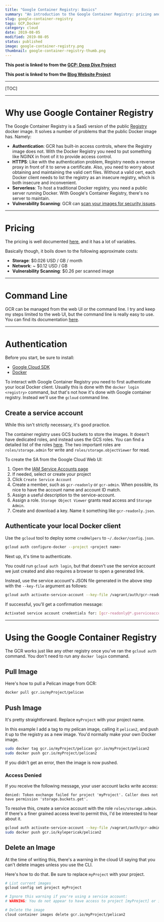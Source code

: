 ```yaml
---
title: "Google Container Registry: Basics"
summary: "An introduction to the Google Container Registry: pricing and how to store images."
slug: google-container-registry
tags: GCP,Docker
category: cloud
date: 2019-08-05
modified: 2019-08-05
status: published
image: google-container-registry.png
thumbnail: google-container-registry-thumb.png
---
```



**This post is linked to from the [GCP: Deep Dive Project](/gcp.html)**

**This post is linked to from the [Blog Website Project](/blog-website.html)**

---

[TOC]


---


# Why use Google Container Registry

The Google Container Registry is a SaaS version of the public [Registry](https://hub.docker.com/_/registry)
docker image. It solves a number of problems that the public Docker image has.
Namely:

- **Authentication**: GCR has built-in access controls, where the Registry image
  does not. With the Docker Registry you need to put something like NGINX in
  front of it to provide access control.
- **HTTPS**: Like with the authentication problem, Registry needs a reverse proxy
  in front of it to serve a certificate. Also, you need to worry about
  obtaining and maintaining the valid cert files. Without a valid cert, each
  Docker client needs to list the registry as an insecure registry, which is
  both insecure and inconvenient.
- **Serverless**: To host a traditional Docker registry, you need a public
  server running Docker. With Google's Container Registry, there's no server to
  maintain.
- **Vulnerability Scanning**: GCR can [scan your images for security issues](https://cloud.google.com/container-registry/docs/get-image-vulnerabilities).


---


# Pricing

The pricing is well documented [here](https://cloud.google.com/container-registry/pricing),
and it has a lot of variables.

Basically though, it boils down to the following approximate costs:

- **Storage**: $0.026 USD / GB / month
- **Network**: ~ $0.12 USD / GB
- **Vulnerability Scanning**: $0.26 per scanned image


---


# Command Line

GCR can be managed from the web UI or the command line. I try and keep my steps
limited to the web UI, but the command line is really easy to use. You can find
its documentation [here](https://cloud.google.com/sdk/gcloud/reference/container/images).


---


# Authentication

Before you start, be sure to install:

- [Google Cloud SDK](https://cloud.google.com/sdk/)
- [Docker](https://docs.docker.com/install/)

To interact with Google Container Registry you need to first authenticate your
local Docker client. Usually this is done with the `docker login <registry>`
command, but that's not how it's done with Google container registry. Instead
we'll use the `gcloud` command line.


## Create a service account

While this isn't strictly necessary, it's good practice.

The container registry uses GCS buckets to store the images. It doesn't have
dedicated roles, and instead uses the GCS roles. You can find a detailed list
of the roles [here](https://cloud.google.com/container-registry/docs/access-control).
The two important roles are `roles/storage.admin` for write and
`roles/storage.objectViewer` for read.

To create the SA from the Google Cloud Web UI:

1. Open the [IAM Service Accounts page](https://console.cloud.google.com/iam-admin/serviceaccounts)
1. If needed, select or create your project
1. Click `Create Service Account`
1. Create a member, such as `gcr-readonly` or `gcr-admin`.
   When possible, its nice to have the account name and account ID match.
1. Assign a useful description to the service-account.
1. Assign a role. `Storage Object Viewer` grants read access and
   `Storage Admin`.
1. Create and download a key. Name it something like `gcr-readonly.json`.



## Authenticate your local Docker client

Use the `gcloud` tool to deploy some `credHelpers` to `~/.docker/config.json`.

```bash
gcloud auth configure-docker --project <project name>
```

Next up, it's time to authenticate.

You could run `gcloud auth login`, but that doesn't use the service account we
just created and also requires a browser to open a generated link.

Instead, use the service account's JSON file generated in the above step with
the `--key-file` argument as follows:

```bash
gcloud auth activate-service-account --key-file /vagrant/auth/gcr-readonly.json
```

If successful, you'll get a confirmation message:

```bash
Activated service account credentials for: [gcr-readonly@*.gserviceaccount.com]
```

---

# Using the Google Container Registry

The GCR works just like any other registry once you've ran the `gcloud auth`
command. You don't need to run any `docker login` command.

## Pull Image

Here's how to pull a Pelican image from GCR:

```bash
docker pull gcr.io/myProject/pelican
```

## Push Image

It's pretty straightforward. Replace `myProject` with your project name.

In this example I add a tag to my pelican image, calling it `pelican2`, and
push it up to the registry as a new image. You'd normally make your own Docker
image.

```bash
sudo docker tag gcr.io/myProject/pelican gcr.io/myProject/pelican2
sudo docker push gcr.io/myProject/pelican2
```

If you didn't get an error, then the image is now pushed.


### Access Denied

If you receive the following message, your user account lacks write access:

```text
denied: Token exchange failed for project 'myProject'. Caller does not have permission 'storage.buckets.get'.
```

To resolve this, create a service account  with the role `roles/storage.admin`.
If there's a finer grained access level to permit this, I'd be interested to
hear about it.

```bash
gcloud auth activate-service-account --key-file /vagrant/auth/gcr-admin.json
sudo docker push gcr.io/kylepericak/pelican2
```


## Delete an Image
At the time of writing this, there's a warning in the cloud UI saying that you
can't delete images unless you use the CLI.

Here's how to do that. Be sure to replace `myProject` with your project.

```bash
# List current images
gcloud config set project myProject

# Ignore this warning if you're using a service account:
# WARNING: You do not appear to have access to project [myProject] or it does not exist.

# Delete the image
cloud container images delete gcr.io/myProject/pelican2
```

